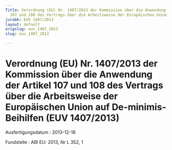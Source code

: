 ```yaml
---
Title: Verordnung (EU) Nr. 1407/2013 der Kommission über die Anwendung der Artikel
  107 und 108 des Vertrags über die Arbeitsweise der Europäischen Union auf De-minimis-Beihilfen
jurabk: EUV 1407/2013
layout: default
origslug: euv_1407_2013
slug: euv_1407_2013

---
```


# Verordnung (EU) Nr. 1407/2013 der Kommission über die Anwendung der Artikel 107 und 108 des Vertrags über die Arbeitsweise der Europäischen Union auf De-minimis-Beihilfen (EUV 1407/2013)

Ausfertigungsdatum
:   2013-12-18

Fundstelle
:   ABl EU: 2013, Nr L 352, 1

